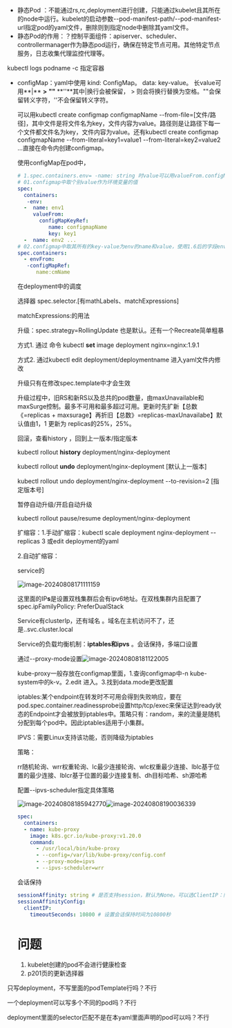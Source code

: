 * 静态Pod ：不能通过rs,rc,deployment进行创建，只能通过kubelet且其所在的node中运行。kubelet的启动参数--pod-manifest-path/--pod-manifest-url指定pod的yaml文件，删除则到指定node中删除其yaml文件。
* 静态Pod的作用：？控制平面组件：apiserver、scheduler、controllermanager作为静态pod运行，确保在特定节点可用。其他特定节点服务，日志收集代理监控代理等。

kubectl logs podname -c 指定容器

* configMap：yaml中使用 kind: ConfigMap。 data: key-value。 长value可用**|** **>** **""** **''**其中|换行会被保留， > 则会将换行替换为空格。""会保留转义字符，''不会保留转义字符。

  可以用kubectl create configmap configmapName --from-file=[文件/路径]，其中文件是将文件名为key，文件内容为value。路径则是让路径下每一个文件都文件名为key，文件内容为value。还有kubectl create configmap configmapName --from-literal=key1=value1 --from-literal=key2=value2 ...直接在命令内创建configmap。

  使用configMap在pod中，

  ```yaml
  # 1.spec.containers.env= -name: string 时value可以用valueFrom.configMapKeyRef.name和.key 来使用configMap中的值
  # 01.configmap中取个别value作为环境变量的值
  spec:
    containers:
     -env:
  	-  name: env1
  	   valueFrom:
  	     configMapKeyRef:
  	     	name: configmapName
  	     	key: key1
  	-  name: env2 ...
  # 02.configmap中取其所有的key-value为env的name和value，使用1.6后的字段envFrom.configMapRef=name:cmName
  spec.containers:
  	- envFrom:
  	 -configMapRef:
  	 	name:cmName
  
  ```

  在deployment中的调度

  选择器 spec.selector.[有mathLabels、matchExpressions]

  matchExpressions:的用法

  

  升级：spec.strategy=RollingUpdate 也是默认。还有一个Recreate简单粗暴

  方式1. 通过 命令 kubectl **set** image deployment  nginx=nginx:1.9.1

  方式2. 通过kubectl edit deployment/deploymentname 进入yaml文件内修改

  升级只有在修改spec.template中才会生效

  升级过程中，旧RS和新RS以及总共的pod数量，由maxUnavailable和maxSurge控制。最多不可用和最多超过可用。更新时先扩新【总数《=replicas + maxsurage】再折旧【总数》=replicas-maxUnavailabe】默认值由1，1 更新为 replicas的25%，25%。

  

  回滚，查看history ，回到上一版本/指定版本

  kubectl rollout **history** deployment/nginx-deployment

  kubectl rollout **undo** deployment/nginx-deployment [默认上一版本]

  kubectl rollout undo deployment/nginx-deployment --to-revision=2 [指定版本号]

  

  暂停自动升级/开启自动升级

  kubectl rollout pause/resume deployment/nginx-deployment

  扩缩容：1.手动扩缩容：kubectl scale deployment nginx-deployment --replicas 3 或edit deployment的yaml

  2.自动扩缩容：

  

  service的

  ![image-20240808171111159](C:\Users\47212\AppData\Roaming\Typora\typora-user-images\image-20240808171111159.png)

  这里面的IP**s**是设置双栈集群后会有ipv6地址。在双栈集群内且配置了 spec.ipFamilyPolicy: PreferDualStack

  Service有clusterIp，还有域名 。域名在主机访问不了，还是<service-name>.<namespace>.svc.cluster.local

  Service的负载均衡机制：**iptables和ipvs** 。会话保持，多端口设置

  通过--proxy-mode设置![image-20240808181122005](C:\Users\47212\AppData\Roaming\Typora\typora-user-images\image-20240808181122005.png)

  kube-proxy一般存放在configmap里面，1.查询configmap中-n kube-system中的k-v。2.edit 进入。3.找到data.mode更改配置

  iptables:某个endpoint在转发时不可用会得到失败响应，要在pod.spec.container.readinessprobe设置http/tcp/exec来保证达到ready状态的Endpoint才会被放到iptables中。策略只有：random，来的流量是随机分配到每个pod中。因此iptables适用于小集群。

  IPVS：需要Linux支持该功能，否则降级为iptables

  策略：

  rr随机轮询、wrr权重轮询、lc最少连接轮询、wlc权重最少连接、lblc基于位置的最少连接、lblcr基于位置的最少连接复制、dh目标哈希、sh源哈希

  配置--ipvs-scheduler指定具体策略

  ![image-20240808185942770](C:\Users\47212\AppData\Roaming\Typora\typora-user-images\image-20240808185942770.png)![image-20240808190036339](C:\Users\47212\AppData\Roaming\Typora\typora-user-images\image-20240808190036339.png)

  ```yaml
  spec:
    containers:
    - name: kube-proxy
      image: k8s.gcr.io/kube-proxy:v1.20.0
      command:
        - /usr/local/bin/kube-proxy
        - --config=/var/lib/kube-proxy/config.conf
        - --proxy-mode=ipvs
        - --ipvs-scheduler=wrr
  ```

  会话保持

  ```yaml
  sessionAffinity: string # 是否支持session，默认为None。可以选ClientIP：同一个客户端[根据ip]的请求都转发到同一个后端Pod
  sessionAffinityConfig:
    clientIP:
      timeoutSeconds: 10800 # 设置会话保持时间为10800秒
  ```

  

  # 问题

  1. kubelet创建的pod不会进行健康检查
  2. p201页的更新选择器











只写deployment，不写里面的podTemplate行吗？不行

一个deployment可以写多个不同的pod吗？不行

deployment里面的selector匹配不是在本yaml里面声明的pod可以吗？不行